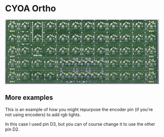 # CYOA Ortho

![CYOA Ortho](../../img/cyoa_ortho_front.png)

## More examples

This is an example of how you might repurpose the encoder pin (if you're not using encoders) to add rgb lights.

In this case I used pin D3, but you can of course change it to use the other pin D2.